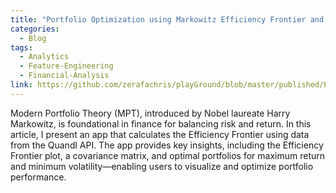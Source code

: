 ```yaml
---
title: "Portfolio Optimization using Markowitz Efficiency Frontier and Dash"
categories:
  - Blog
tags:
  - Analytics
  - Feature-Engineering
  - Financial-Analysis
link: https://github.com/zerafachris/playGround/blob/master/published/EFT/00_readme_eft.ipynb
---
```


Modern Portfolio Theory (MPT), introduced by Nobel laureate Harry Markowitz, is foundational in finance for balancing risk and return. In this article, I present an app that calculates the Efficiency Frontier using data from the Quandl API. The app provides key insights, including the Efficiency Frontier plot, a covariance matrix, and optimal portfolios for maximum return and minimum volatility—enabling users to visualize and optimize portfolio performance.

